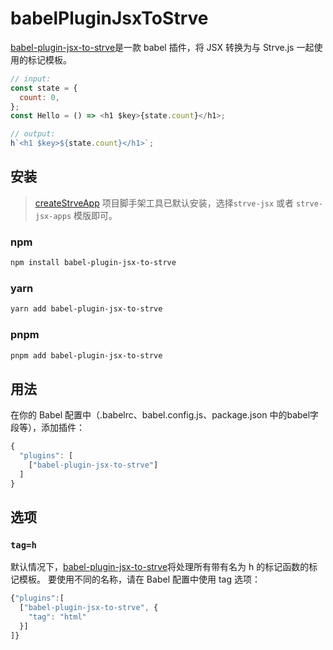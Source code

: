# babelPluginJsxToStrve

[babel-plugin-jsx-to-strve](https://www.npmjs.com/package/babel-plugin-jsx-to-strve)是一款 babel 插件，将 JSX 转换为与 Strve.js 一起使用的标记模板。

```js
// input:
const state = {
  count: 0,
};
const Hello = () => <h1 $key>{state.count}</h1>;

// output:
h`<h1 $key>${state.count}</h1>`;
```

## 安装

> [createStrveApp](/tool/createStrveApp/) 项目脚手架工具已默认安装，选择`strve-jsx` 或者 `strve-jsx-apps` 模版即可。

### npm

```bash
npm install babel-plugin-jsx-to-strve
```

### yarn

```bash
yarn add babel-plugin-jsx-to-strve
```

### pnpm

```bash
pnpm add babel-plugin-jsx-to-strve
```

## 用法

在你的 Babel 配置中（.babelrc、babel.config.js、package.json 中的babel字段等），添加插件：

```js
{
  "plugins": [
    ["babel-plugin-jsx-to-strve"]
  ]
}
```

## 选项

### `tag=h`

默认情况下，[babel-plugin-jsx-to-strve](https://www.npmjs.com/package/babel-plugin-jsx-to-strve)将处理所有带有名为 h 的标记函数的标记模板。 要使用不同的名称，请在 Babel 配置中使用 tag 选项：

```js
{"plugins":[
  ["babel-plugin-jsx-to-strve", {
    "tag": "html"
  }]
]}
```
